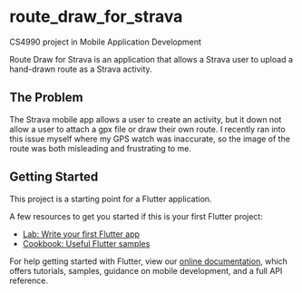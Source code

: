 # route_draw_for_strava

CS4990 project in Mobile Application Development

Route Draw for Strava is an application that allows a Strava user to upload a hand-drawn route as a Strava activity.

## The Problem

The Strava mobile app allows a user to create an activity, but it down not allow a user to attach a
gpx file or draw their own route. I recently ran into this issue myself where my GPS watch was inaccurate,
so the image of the route was both misleading and frustrating to me.

## Getting Started

This project is a starting point for a Flutter application.

A few resources to get you started if this is your first Flutter project:

- [Lab: Write your first Flutter app](https://flutter.dev/docs/get-started/codelab)
- [Cookbook: Useful Flutter samples](https://flutter.dev/docs/cookbook)

For help getting started with Flutter, view our
[online documentation](https://flutter.dev/docs), which offers tutorials,
samples, guidance on mobile development, and a full API reference.
